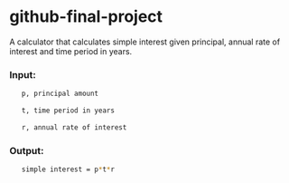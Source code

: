 # github-final-project

A calculator that calculates simple interest given principal, annual rate of interest and time period in years.

### Input:
```bash
   p, principal amount 
 
   t, time period in years 
   
   r, annual rate of interest 
```

### Output:
```bash
   simple interest = p*t*r
```
